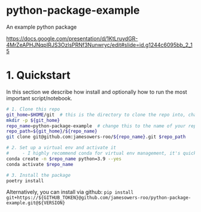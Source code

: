 # python-package-example
An example python package

https://docs.google.com/presentation/d/1KtLruydGR-4MrZeAPHJNqpIRJS3OzlsPRNf3Nunwryc/edit#slide=id.g1244c6095bb_2_15

# 1. Quickstart

In this section we describe how install and optionally how to run the most important script/notebook.

```zsh
# 1. Clone this repo
git_home=$HOME/git  # this is the directory to clone the repo into, change this to wherever you like
mkdir -p ${git_home}
repo_name=python-package-example  # change this to the name of your repo
repo_path=${git_home}/${repo_name}
git clone git@github.com:jamesowers-roo/${repo_name}.git $repo_path

# 2. Set up a virtual env and activate it
#     - I highly recommend conda for virtual env management, it's quick to install.
conda create -n $repo_name python=3.9 --yes
conda activate $repo_name

# 3. Install the package
poetry install
```

Alternatively, you can install via github:
`pip install git+https://${GITHUB_TOKEN}@github.com/jamesowers-roo/python-package-example.git@${VERSION}`